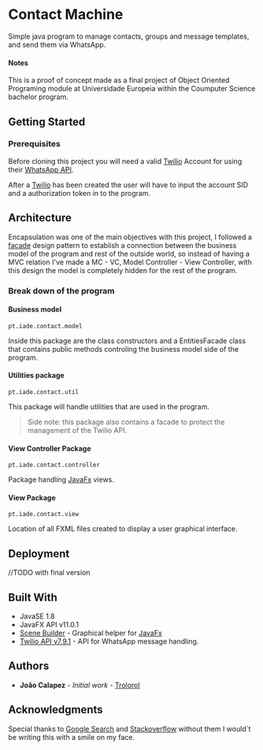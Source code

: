 # Contact Machine

Simple java program to manage contacts, groups and message templates, and send them via WhatsApp.
#### Notes
This is a proof of concept made as a final project of Object Oriented Programing module at Universidade Europeia within the Coumputer Science bachelor program.

## Getting Started

### Prerequisites

Before cloning this project you will need a valid [Twilio](https://www.twilio.com/) Account for using their [WhatsApp API](https://www.twilio.com/whatsapp).

After a [Twilio](https://www.twilio.com/) has been created the user will have to input the account SID and a authorization token in to the program.

## Architecture

Encapsulation was one of the main objectives with this project, I followed a [facade](https://refactoring.guru/design-patterns/facade) design pattern to establish a connection between the business model of the program and rest of the outside world, so instead of having a MVC relation I've made a MC - VC, Model Controller - View Controller, with this design the model is completely hidden for the rest of the program.

### Break down of the program

#### Business model

```
pt.iade.contact.model
```
Inside this package are the class constructors and a EntitiesFacade class that contains public methods controling the business model side of the program.

#### Utilities package

```
pt.iade.contact.util
```
This package will handle utilities that are used in the program.
>Side note: this package also contains a facade to protect the management of the Twilio API.

#### View Controller Package

```
pt.iade.contact.controller
```
Package handling [JavaFx](https://openjfx.io/) views.

#### View Package

```
pt.iade.contact.view
```
Location of all FXML files created to display a user graphical interface.


## Deployment

//TODO with final version

## Built With

* JavaSE 1.8
*  JavaFX API v11.0.1
* [Scene Builder](https://gluonhq.com/products/scene-builder/) - Graphical helper for [JavaFx](https://openjfx.io/)
* [Twilio API v7.9.1](https://repo1.maven.org/maven2/com/twilio/sdk/twilio/7.9.1/) - API for WhatsApp message handling.


## Authors

* **João Calapez** - *Initial work* - [Trolorol](https://github.com/Trolorol)



## Acknowledgments

Special thanks to [Google Search](https://www.google.com/) and [Stackoverflow](https://stackoverflow.com/) without them I would´t be writing this with a smile on my face.

